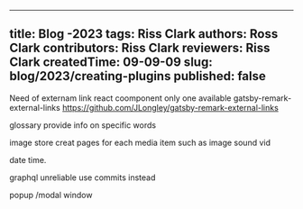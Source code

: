 ---

title: Blog -2023
tags: Riss Clark
authors: Ross Clark
contributors: Riss Clark
reviewers: Riss Clark
createdTime: 09-09-09
slug: blog/2023/creating-plugins
published: false
---------------

Need of externam link react coomponent
only one available
gatsby-remark-external-links
https://github.com/JLongley/gatsby-remark-external-links

glossary
provide info on specific words

image store
creat pages for each media item such as image sound vid

date time.

graphql unreliable use commits instead

popup /modal window
